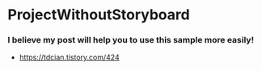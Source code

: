 # ProjectWithoutStoryboard

### I believe my post will help you to use this sample more easily!
- https://tdcian.tistory.com/424

